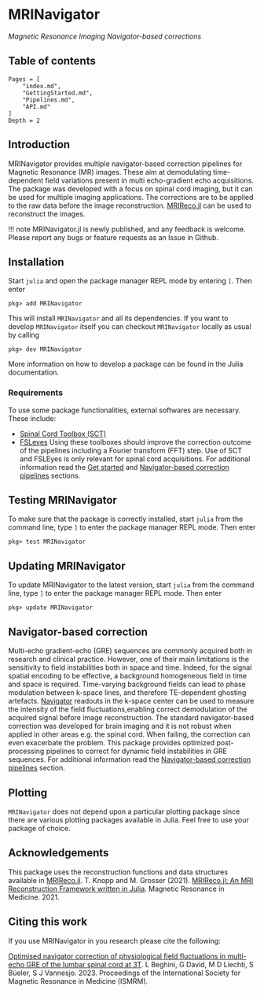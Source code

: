 # MRINavigator
*Magnetic Resonance Imaging Navigator-based corrections*

## Table of contents

```@contents
Pages = [
    "index.md",
    "GettingStarted.md",
    "Pipelines.md",
    "API.md"
]
Depth = 2
```

## Introduction
MRINavigator provides multiple navigator-based correction pipelines for Magnetic Resonance (MR) images. These aim at demodulating time-dependent field variations present in multi echo-gradient echo acquisitions. The package was developed with a focus on spinal cord imaging, but it can be used for multiple imaging applications. The corrections are to be applied to the raw data before the image reconstruction. [MRIReco.jl](https://github.com/MagneticResonanceImaging/MRIReco.jl) can be used to reconstruct the images.

!!! note
    MRINavigator.jl is newly published, and any feedback is welcome. Please report any bugs or feature requests as an Issue in Github.

## Installation
Start `julia` and open the package manager REPL mode by entering `]`. Then enter
```
pkg> add MRINavigator
```
This will install `MRINavigator` and all its dependencies. If you want to develop
`MRINavigator` itself you can checkout `MRINavigator` locally as usual by calling
```
pkg> dev MRINavigator
```
More information on how to develop a package can be found in the Julia documentation.

### Requirements
To use some package functionalities, external softwares are necessary. 
These include:
* [Spinal Cord Toolbox (SCT)](https://spinalcordtoolbox.com)
* [FSLeyes](https://fsl.fmrib.ox.ac.uk/fsl/fslwiki/FSLeyes)
Using these toolboxes should improve the correction outcome of the pipelines including a Fourier transform (FFT) step. Use of SCT and FSLEyes is only relevant for spinal cord acquisitions.
For additional information read the [Get started](@ref) and [Navigator-based correction pipelines](@ref) sections.

## Testing MRINavigator
To make sure that the package is correctly installed, start `julia` from the command line, type `]` to enter the package manager REPL mode. Then enter
```
pkg> test MRINavigator
```

## Updating MRINavigator
To update MRINavigator to the latest version, start `julia` from the command line, type `]` to enter the package manager REPL mode. Then enter
```
pkg> update MRINavigator
```

## Navigator-based correction
Multi-echo gradient-echo (GRE) sequences are commonly acquired both in research and clinical practice. However, one of their main limitations is the sensitivity to field instabilities both in space and time. Indeed, for the signal spatial encoding to be effective, a background homogeneous field in time and space is required. Time-varying background fields can lead to phase modulation between k-space lines, and therefore TE-dependent ghosting artefacts. [Navigator](https://www.sciencedirect.com/science/article/pii/S1053811910003356?via%3Dihub) readouts in the k-space center can be used to measure the intensity of the field fluctuations,enabling correct demodulation of the acquired signal before image reconstruction. The standard navigator-based correction was developed for brain imaging and it is not robust when applied in other areas e.g. the spinal cord. When failing, the correction can even exacerbate the problem. This package provides optimized post-processing pipelines to correct for dynamic field instabilities in GRE sequences. For additional information read the [Navigator-based correction pipelines](@ref) section.

## Plotting
`MRINavigator` does not depend upon a particular plotting package since there are various plotting packages available in Julia. Feel free to use your package of choice. 

## Acknowledgements
This package uses the reconstruction functions and data structures available in [MRIReco.jl](https://github.com/MagneticResonanceImaging/MRIReco.jl).
T. Knopp and M. Grosser (2021). [MRIReco.jl: An MRI Reconstruction Framework written in Julia]( https://doi.org/10.1002/mrm.28792). Magnetic Resonance in Medicine. 2021.

## Citing this work
If you use MRINavigator in you research please cite the following:

[Optimised navigator correction of physiological field fluctuations in multi-echo GRE of the lumbar spinal cord at 3T](https://submissions.mirasmart.com/ISMRM2023/Itinerary/PresentationDetail.aspx?evdid=1673). L Beghini, G David, M D Liechti, S Büeler, S J Vannesjo. 2023. Proceedings of the International Society for Magnetic Resonance in Medicine (ISMRM).
